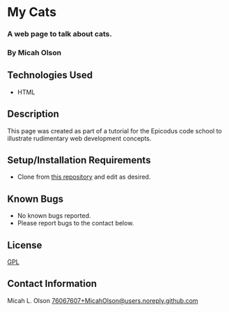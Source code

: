 # My Cats

### A web page to talk about cats.

### By Micah Olson

## Technologies Used
* HTML

## Description
This page was created as part of a tutorial for the Epicodus code school to illustrate rudimentary web development concepts.

## Setup/Installation Requirements
* Clone from [this repository](https://github.com/MicahOlson/my-cats) and edit as desired.

## Known Bugs
* No known bugs reported.
* Please report bugs to the contact below.

## License
[GPL](https://choosealicense.com/licenses/gpl-3.0/)

## Contact Information
Micah L. Olson 76067607+MicahOlson@users.noreply.github.com